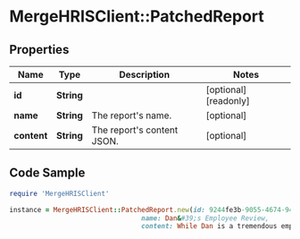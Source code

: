# MergeHRISClient::PatchedReport

## Properties

Name | Type | Description | Notes
------------ | ------------- | ------------- | -------------
**id** | **String** |  | [optional] [readonly] 
**name** | **String** | The report&#39;s name. | [optional] 
**content** | **String** | The report&#39;s content JSON. | [optional] 

## Code Sample

```ruby
require 'MergeHRISClient'

instance = MergeHRISClient::PatchedReport.new(id: 9244fe3b-9055-4674-948f-50e1e45c49c6,
                                 name: Dan&#39;s Employee Review,
                                 content: While Dan is a tremendous employee, somebody should probably be reviewing the documentation he writes, as he likes to fill them with little jokes to amuse himself.)
```



